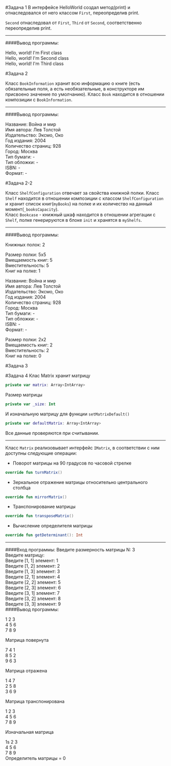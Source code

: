 #Задача 1
В интерфейсе HelloWorld создал метод(print) и отнаследовался от него классом 
``` First ```, переопределив print. <br/>

```Second``` отнаследовал от ```First```, ```Third``` от ```Second```, соответственно переопределив print.

***
####Вывод программы:

Hello, world! I'm First class<br/>
Hello, world! I'm Second class <br/>
Hello, world! I'm Third class<br/>

#Задача 2

Класс ```BookInformation``` хранит всю информацию о книге (есть обязательные поля, а есть необязательные, в конструкторе им присвоено значение по умолчанию). 
Класс ```Book``` находится в отношении композиции с ```BookInformation```. 

***
####Вывод программы:

Название: Война и мир <br/>
Имя автора: Лев Толстой <br/>
Издательство: Эксмо, Око <br/>
Год издания: 2004<br/>
Количество страниц: 928 <br/>
Город: Москва <br/>
Тип бумаги: -  <br/>
Тип обложки: -  <br/>
ISBN: - <br/>
Формат: -<br/>

#Задача 2-2

Класс ```ShelfConfiguration``` отвечает за свойства книжной полки. Класс ```Shelf``` находится в отношении композиции с классом ```ShelfConfiguration``` и хранит список книг(```myBooks```) на полке и их количество на данный момент(```_booksCapacity```).<br/>
 Класс ```Bookcase``` - книжный шкаф находится в отношении агрегации с ```Shelf```, полке генерируются в блоке ```init``` и хранятся в ```myShelfs```.

***
####Вывод программы:

Книжных полок: 2 
 
Размер полки: 5x5<br/>
Вмещаемость книг: 5<br/>
Вместительность: 5 <br/>
Книг на полке: 1 <br/>
 
Название: Война и мир <br/>
Имя автора: Лев Толстой <br/>
Издательство: Эксмо, Око <br/>
Год издания: 2004<br/>
Количество страниц: 928 <br/>
Город: Москва <br/>
Тип бумаги: -  <br/>
Тип обложки: -  <br/>
ISBN: - <br/>
Формат: - <br/>

Размер полки: 2x2<br/>
Вмещаемость книг: 2<br/>
Вместительность: 2 <br/>
Книг на полке: 0 <br/>

#Задача 3

#Задача 4
Клас Matrix хранит матрицу</br> 
```kotlin
private var matrix: Array<IntArray>
```
Размер матрицы 
```kotlin
private var _size: Int
```
И изначальную матрицу для функции ```setMatrixDefault()```
```kotlin
private var defaultMatrix: Array<IntArray>
```
Все данные проверяются при считывании. </br>
***
Класс ```Matrix``` реализовывает интерфейс ```IMatrix```, в соответствии с ним доступны следующие операции:<br/>
- Поворот матрицы на 90 градусов по часовой стрелке</br>
```kotlin
override fun turnMatrix()
```
- Зеркальное отражение матрицы относительно центрального столбца </br>
```kotlin
override fun mirrorMatrix()
```
- Транспонирование матрицы </br>
```kotlin
override fun transposeMatrix()
```
- Вычисление определителя матрицы </br>
```kotlin
override fun getDeterminant(): Int
```
***

####Вход программы:
Введите размерность матрицы N: 3</br>
Введите матрицу: </br>
Введите [1, 1] элемент: 1</br>
Введите [1, 2] элемент: 2</br>
Введите [1, 3] элемент: 3</br>
Введите [2, 1] элемент: 4</br>
Введите [2, 2] элемент: 5</br>
Введите [2, 3] элемент: 6</br>
Введите [3, 1] элемент: 7</br>
Введите [3, 2] элемент: 8</br>
Введите [3, 3] элемент: 9</br>
####Вывод программы:

1       2       3       
4       5       6       
7       8       9       </br>

Матрица повернута

7       4       1       
8       5       2       
9       6       3       </br>

Матрица отражена

1       4       7       
2       5       8       
3       6       9       </br>

Матрица транспонирована

1       2       3       
4       5       6       
7       8       9       </br>

Изначальная матрица

1s       2       3       
4       5       6       
7       8       9       </br>
Определитель матрицы = 0